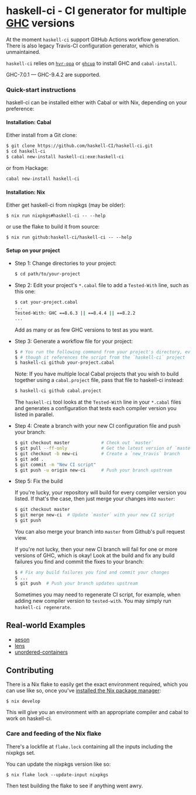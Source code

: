 haskell-ci - CI generator for multiple [GHC](http://haskell.org/ghc) versions
=============================================================================

At the moment `haskell-ci` support GitHub Actions workflow generation.
There is also legacy Travis-CI configuration generator, which is unmaintained.

`haskell-ci` relies on [`hvr-ppa`](https://launchpad.net/~hvr/+archive/ubuntu/ghc)
or [`ghcup`](https://www.haskell.org/ghcup/) to install GHC
and `cabal-install`.

GHC-7.0.1 &mdash; GHC-9.4.2 are supported.

### Quick-start instructions

haskell-ci can be installed either with Cabal or with Nix, depending on your
preference:

#### Installation: Cabal

Either install from a Git clone:

```bash
$ git clone https://github.com/haskell-CI/haskell-ci.git
$ cd haskell-ci
$ cabal new-install haskell-ci:exe:haskell-ci
```

or from Hackage:

```bash
cabal new-install haskell-ci
```

#### Installation: Nix

Either get haskell-ci from nixpkgs (may be older):

```
$ nix run nixpkgs#haskell-ci -- --help
```

or use the flake to build it from source:

```
$ nix run github:haskell-ci/haskell-ci -- --help
```

#### Setup on your project

* Step 1: Change directories to your project:

    ```bash
    $ cd path/to/your-project
    ```

* Step 2: Edit your project's `*.cabal` file to add a `Tested-With` line, such as this one:

    ```bash
    $ cat your-project.cabal
    ...
    Tested-With: GHC ==8.6.3 || ==8.4.4 || ==8.2.2
    ...
    ```
    
    Add as many or as few GHC versions to test as you want.

* Step 3: Generate a workflow file for your project:

    ```bash
    $ # You run the following command from your project's directory, even
    $ # though it references the script from the `haskell-ci` project
    $ haskell-ci github your-project.cabal
    ```

    Note: If you have multiple local Cabal projects that you wish to build together
    using a `cabal.project` file, pass that file to haskell-ci instead:
    ```bash
    $ haskell-ci github cabal.project
    ```

    The `haskell-ci` tool looks at the `Tested-With` line in your
    `*.cabal` files and generates a configuration that tests each compiler
    version you listed in parallel.

* Step 4: Create a branch with your new CI configuration file and push your branch:

    ```bash
    $ git checkout master            # Check out `master`
    $ git pull --ff-only             # Get the latest version of `master`
    $ git checkout -b new-ci         # Create a `new_travis` branch
    $ git add .
    $ git commit -m "New CI script"
    $ git push -u origin new-ci      # Push your branch upstream
    ```
    
* Step 5: Fix the build

    If you're lucky, your repository will build for every compiler version
    you listed.  If that's the case, then just merge your changes into `master`:
    
    ```bash
    $ git checkout master
    $ git merge new-ci  # Update `master` with your new CI script
    $ git push
    ```
    
    You can also merge your branch into `master` from Github's pull request view.
    
    If you're not lucky, then your new CI branch will fail for one or more
    versions of GHC, which is okay!  Look at the build and fix any build failures
    you find and commit the fixes to your branch:
    
    ```bash
    $ # Fix any build failures you find and commit your changes
    $ ...
    $ git push  # Push your branch updates upstream
    ```
    
    Sometimes you may need to regenerate CI script, for example, when
    adding new compiler version to `tested-with`.
    You may simply run `haskell-ci regenerate`.

Real-world Examples
-------------------

 - [aeson](https://github.com/haskell/aeson)
 - [lens](https://github.com/ekmett/lens)
 - [unordered-containers](https://github.com/haskell-unordered-containers/unordered-containers)

## Contributing

There is a Nix flake to easily get the exact environment required, which you
can use like so, once you've [installed the Nix package manager][nix-install]:

```
$ nix develop
```

This will give you an environment with an appropriate compiler and cabal to
work on haskell-ci.

### Care and feeding of the Nix flake

There's a lockfile at `flake.lock` containing all the inputs including the
nixpkgs set.

You can update the nixpkgs version like so:

```
$ nix flake lock --update-input nixpkgs
```

Then test building the flake to see if anything went awry.

[nix-install]: https://nixos.org/download.html#download-nix
